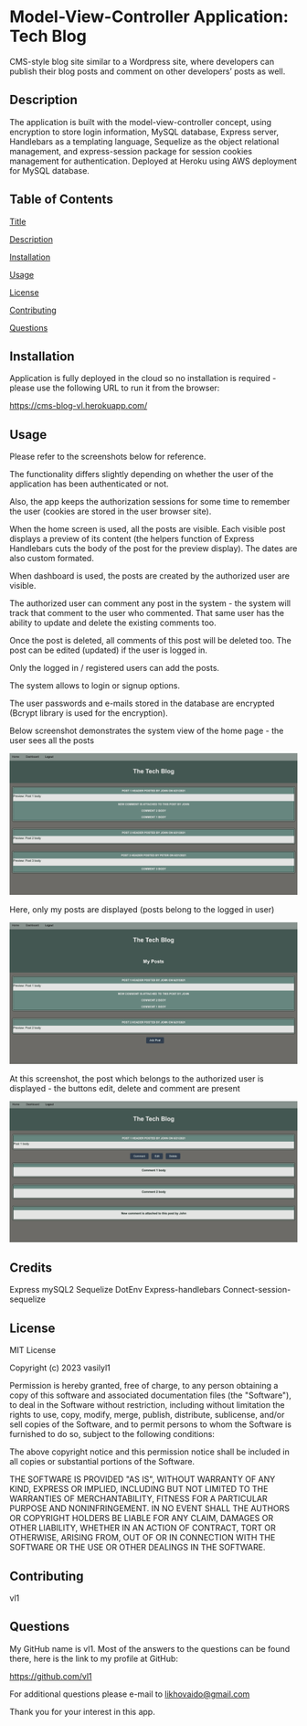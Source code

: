 # Model-View-Controller Application: Tech Blog
CMS-style blog site similar to a Wordpress site, where developers can publish their blog posts and comment on other developers’ posts as well.

## Description

The application is built with the model-view-controller concept, using encryption to store login information, MySQL database, Express server, Handlebars as a templating language, Sequelize as the object relational management, and express-session package for session cookies management for authentication. Deployed at Heroku using AWS deployment for MySQL database.

## Table of Contents

  [Title](#title)

  [Description](#description)

  [Installation](#installation)

  [Usage](#usage)

  [License](#license)

  [Contributing](#contributing)

  [Questions](#questions)

## Installation

Application is fully deployed in the cloud so no installation is required - please use the following URL to run it from the browser:

https://cms-blog-vl.herokuapp.com/

## Usage

Please refer to the screenshots below for reference.

The functionality differs slightly depending on whether the user of the application has been authenticated or not.

Also, the app keeps the authorization sessions for some time to remember the user (cookies are stored in the user browser site).

When the home screen is used, all the posts are visible. Each visible post displays a preview of its content (the helpers function of Express Handlebars cuts the body of the post for the preview display). The dates are also custom formated.

When dashboard is used, the posts are created by the authorized user are visible.

The authorized user can comment any post in the system - the system will track that comment to the user who commented. That same user has the ability to update and delete the existing comments too.

Once the post is deleted, all comments of this post will be deleted too.
The post can be edited (updated) if the user is logged in.

Only the logged in / registered users can add the posts.

The system allows to login or signup options.

The user passwords and e-mails stored in the database are encrypted (Bcrypt library is used for the encryption).

Below screenshot demonstrates the system view of the home page - the user sees all the posts

![Screenshot1](./screenshot1.png)

Here, only my posts are displayed (posts belong to the logged in user)

![Screenshot2](./screenshot2.png)

At this screenshot, the post which belongs to the authorized user is displayed - the buttons edit, delete and comment are present

![Screenshot3](./screenshot3.png)


## Credits

Express
mySQL2
Sequelize
DotEnv
Express-handlebars
Connect-session-sequelize

## License

MIT License

Copyright (c) 2023 vasilyl1

Permission is hereby granted, free of charge, to any person obtaining a copy of this software and associated documentation files (the "Software"), to deal in the Software without restriction, including without limitation the rights to use, copy, modify, merge, publish, distribute, sublicense, and/or sell copies of the Software, and to permit persons to whom the Software is furnished to do so, subject to the following conditions:

The above copyright notice and this permission notice shall be included in all copies or substantial portions of the Software.

THE SOFTWARE IS PROVIDED "AS IS", WITHOUT WARRANTY OF ANY KIND, EXPRESS OR IMPLIED, INCLUDING BUT NOT LIMITED TO THE WARRANTIES OF MERCHANTABILITY, FITNESS FOR A PARTICULAR PURPOSE AND NONINFRINGEMENT. IN NO EVENT SHALL THE AUTHORS OR COPYRIGHT HOLDERS BE LIABLE FOR ANY CLAIM, DAMAGES OR OTHER LIABILITY, WHETHER IN AN ACTION OF CONTRACT, TORT OR OTHERWISE, ARISING FROM, OUT OF OR IN CONNECTION WITH THE SOFTWARE OR THE USE OR OTHER DEALINGS IN THE SOFTWARE.

## Contributing

vl1
  
## Questions

My GitHub name is vl1. Most of the answers to the questions can be found there, here is the link to my profile at GitHub:

https://github.com/vl1

For additional questions please e-mail to likhovaido@gmail.com

Thank you for your interest in this app.
